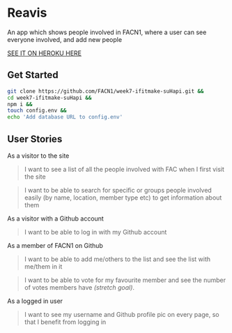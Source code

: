 # Reavis
An app which shows people involved in FACN1, where a user can see everyone involved, and add new people

[SEE IT ON HEROKU HERE](https://reavis.herokuapp.com/)

## Get Started
```bash
git clone https://github.com/FACN1/week7-ifitmake-suHapi.git &&
cd week7-ifitmake-suHapi &&
npm i &&
touch config.env &&
echo 'Add database URL to config.env'
```

## User Stories

As a visitor to the site

> I want to see a list of all the people involved with FAC when I first visit the site

> I want to be able to search for specific or groups people involved easily (by name, location, member type etc) to get information about them

As a visitor with a Github account

> I want to be able to log in with my Github account

As a member of FACN1 on Github

> I want to be able to add me/others to the list and see the list with me/them in it

> I want to be able to vote for my favourite member and see the number of votes members have *(stretch goal)*.

As a logged in user

> I want to see my username and Github profile pic on every page, so that I benefit from logging in

